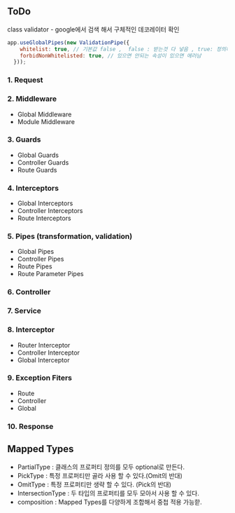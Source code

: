 ## ToDo
class validator  - google에서 검색 해서 구체적인 데코레이터 확인

```js
app.useGlobalPipes(new ValidationPipe({
    whitelist: true, // 기본값 false ,  false : 받는것 다 넣음 , true: 정의하지 않은건 걸러 줌
    forbidNonWhitelisted: true, // 있으면 안되는 속성이 있으면 에러남
  }));
```

### 1. Request
### 2. Middleware
  - Global Middleware
  - Module Middleware
### 3. Guards
  - Global Guards
  - Controller Guards
  - Route Guards
### 4. Interceptors
  - Global Interceptors
  - Controller Interceptors
  - Route Interceptors
### 5. Pipes (transformation, validation)
  - Global Pipes
  - Controller Pipes
  - Route Pipes
  - Route Parameter Pipes

### 6. Controller
### 7. Service

### 8. Interceptor
  - Router Interceptor
  - Controller Interceptor
  - Global Interceptor
### 9. Exception Fiters
  - Route
  - Controller
  - Global
### 10. Response


## Mapped Types
 - PartialType : 클래스의 프로퍼티 정의를 모두 optional로 만든다.
 - PickType : 특정 프로퍼티만 골라 사용 할 수 있다.(Omit의 반대)
 - OmitType : 특정 프로퍼티만 생략 할 수 있다. (Pick의 반대)
 - IntersectionType : 두 타입의 프로퍼티를 모두 모아서 사용 할 수 있다.
 - composition : Mapped Types를 다양하게 조합해서 중첩 적용 가능핟.